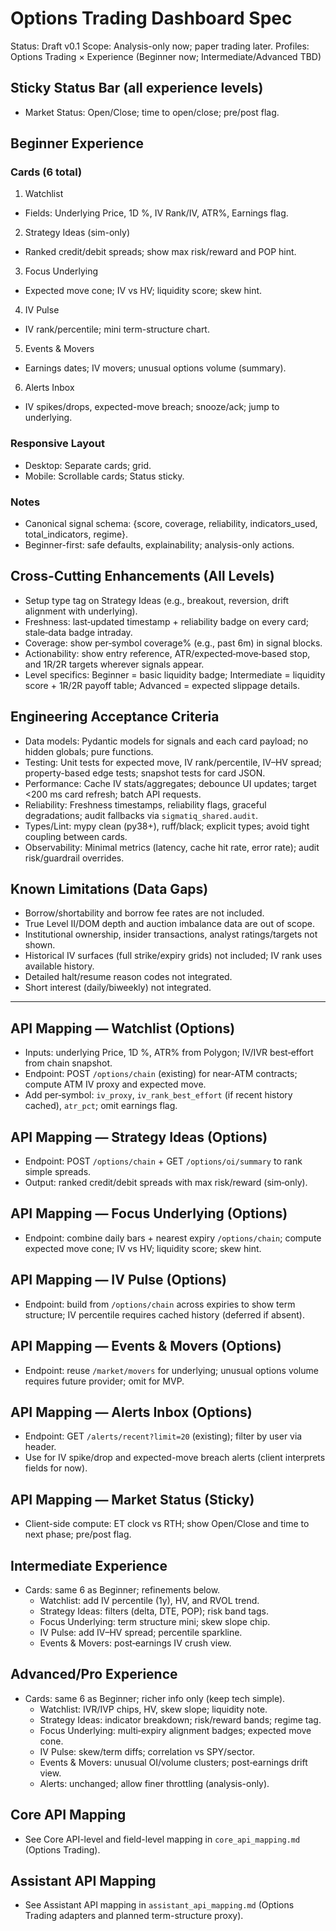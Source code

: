# Options Trading Dashboard Spec

Status: Draft v0.1
Scope: Analysis-only now; paper trading later.
Profiles: Options Trading × Experience (Beginner now; Intermediate/Advanced TBD)

## Sticky Status Bar (all experience levels)
- Market Status: Open/Close; time to open/close; pre/post flag.

## Beginner Experience

### Cards (6 total)
1) Watchlist
- Fields: Underlying Price, 1D %, IV Rank/IV, ATR%, Earnings flag.

2) Strategy Ideas (sim-only)
- Ranked credit/debit spreads; show max risk/reward and POP hint.

3) Focus Underlying
- Expected move cone; IV vs HV; liquidity score; skew hint.

4) IV Pulse
- IV rank/percentile; mini term-structure chart.

5) Events & Movers
- Earnings dates; IV movers; unusual options volume (summary).

6) Alerts Inbox
- IV spikes/drops, expected-move breach; snooze/ack; jump to underlying.

### Responsive Layout
- Desktop: Separate cards; grid.
- Mobile: Scrollable cards; Status sticky.

### Notes
- Canonical signal schema: {score, coverage, reliability, indicators_used, total_indicators, regime}.
- Beginner-first: safe defaults, explainability; analysis-only actions.

## Cross-Cutting Enhancements (All Levels)
- Setup type tag on Strategy Ideas (e.g., breakout, reversion, drift alignment with underlying).
- Freshness: last‑updated timestamp + reliability badge on every card; stale‑data badge intraday.
- Coverage: show per‑symbol coverage% (e.g., past 6m) in signal blocks.
- Actionability: show entry reference, ATR/expected‑move‑based stop, and 1R/2R targets wherever signals appear.
- Level specifics: Beginner = basic liquidity badge; Intermediate = liquidity score + 1R/2R payoff table; Advanced = expected slippage details.

## Engineering Acceptance Criteria
- Data models: Pydantic models for signals and each card payload; no hidden globals; pure functions.
- Testing: Unit tests for expected move, IV rank/percentile, IV–HV spread; property-based edge tests; snapshot tests for card JSON.
- Performance: Cache IV stats/aggregates; debounce UI updates; target <200 ms card refresh; batch API requests.
- Reliability: Freshness timestamps, reliability flags, graceful degradations; audit fallbacks via `sigmatiq_shared.audit`.
- Types/Lint: mypy clean (py38+), ruff/black; explicit types; avoid tight coupling between cards.
- Observability: Minimal metrics (latency, cache hit rate, error rate); audit risk/guardrail overrides.

## Known Limitations (Data Gaps)
- Borrow/shortability and borrow fee rates are not included.
- True Level II/DOM depth and auction imbalance data are out of scope.
- Institutional ownership, insider transactions, analyst ratings/targets not shown.
- Historical IV surfaces (full strike/expiry grids) not included; IV rank uses available history.
- Detailed halt/resume reason codes not integrated.
- Short interest (daily/biweekly) not integrated.

---

## API Mapping — Watchlist (Options)
- Inputs: underlying Price, 1D %, ATR% from Polygon; IV/IVR best‑effort from chain snapshot.
- Endpoint: POST `/options/chain` (existing) for near‑ATM contracts; compute ATM IV proxy and expected move.
- Add per‑symbol: `iv_proxy`, `iv_rank_best_effort` (if recent history cached), `atr_pct`; omit earnings flag.

## API Mapping — Strategy Ideas (Options)
- Endpoint: POST `/options/chain` + GET `/options/oi/summary` to rank simple spreads.
- Output: ranked credit/debit spreads with max risk/reward (sim‑only).

## API Mapping — Focus Underlying (Options)
- Endpoint: combine daily bars + nearest expiry `/options/chain`; compute expected move cone; IV vs HV; liquidity score; skew hint.

## API Mapping — IV Pulse (Options)
- Endpoint: build from `/options/chain` across expiries to show term structure; IV percentile requires cached history (deferred if absent).

## API Mapping — Events & Movers (Options)
- Endpoint: reuse `/market/movers` for underlying; unusual options volume requires future provider; omit for MVP.

## API Mapping — Alerts Inbox (Options)
- Endpoint: GET `/alerts/recent?limit=20` (existing); filter by user via header.
- Use for IV spike/drop and expected-move breach alerts (client interprets fields for now).

## API Mapping — Market Status (Sticky)
- Client-side compute: ET clock vs RTH; show Open/Close and time to next phase; pre/post flag.

## Intermediate Experience
- Cards: same 6 as Beginner; refinements below.
  - Watchlist: add IV percentile (1y), HV, and RVOL trend.
  - Strategy Ideas: filters (delta, DTE, POP); risk band tags.
  - Focus Underlying: term structure mini; skew slope chip.
  - IV Pulse: add IV–HV spread; percentile sparkline.
  - Events & Movers: post‑earnings IV crush view.

## Advanced/Pro Experience
- Cards: same 6 as Beginner; richer info only (keep tech simple).
  - Watchlist: IVR/IVP chips, HV, skew slope; liquidity note.
  - Strategy Ideas: indicator breakdown; risk/reward bands; regime tag.
  - Focus Underlying: multi‑expiry alignment badges; expected move cone.
  - IV Pulse: skew/term diffs; correlation vs SPY/sector.
  - Events & Movers: unusual OI/volume clusters; post‑earnings drift view.
  - Alerts: unchanged; allow finer throttling (analysis-only).

## Core API Mapping
- See Core API-level and field-level mapping in `core_api_mapping.md` (Options Trading).

## Assistant API Mapping
- See Assistant API mapping in `assistant_api_mapping.md` (Options Trading adapters and planned term-structure proxy).
